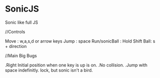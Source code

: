 # SonicJS
Sonic like full JS

//Controls

Move : w,a,s,d or arrow keys
Jump : space
Run/sonicBall : Hold Shift
Ball: s + direction


//Main Big Bugs

.Right Initial position when one key is up is on.
.No collision.
.Jump with space indefinitly. lock, but sonic isn't a bird.



